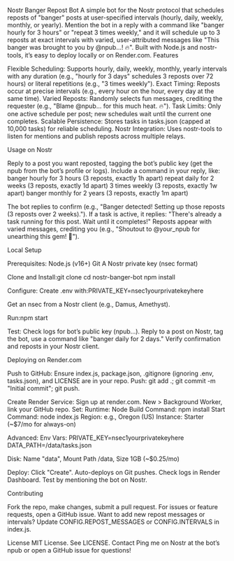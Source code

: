 Nostr Banger Repost Bot
A simple bot for the Nostr protocol that schedules reposts of "banger" posts at user-specified intervals (hourly, daily, weekly, monthly, or yearly). Mention the bot in a reply with a command like "banger hourly for 3 hours" or "repeat 3 times weekly," and it will schedule up to 3 reposts at exact intervals with varied, user-attributed messages like "This banger was brought to you by @npub...! 🔥". Built with Node.js and nostr-tools, it’s easy to deploy locally or on Render.com.
Features

Flexible Scheduling: Supports hourly, daily, weekly, monthly, yearly intervals with any duration (e.g., "hourly for 3 days" schedules 3 reposts over 72 hours) or literal repetitions (e.g., "3 times weekly").
Exact Timing: Reposts occur at precise intervals (e.g., every hour on the hour, every day at the same time).
Varied Reposts: Randomly selects fun messages, crediting the requester (e.g., "Blame @npub... for this much heat. 🔥").
Task Limits: Only one active schedule per post; new schedules wait until the current one completes.
Scalable Persistence: Stores tasks in tasks.json (capped at 10,000 tasks) for reliable scheduling.
Nostr Integration: Uses nostr-tools to listen for mentions and publish reposts across multiple relays.

Usage on Nostr

Reply to a post you want reposted, tagging the bot’s public key (get the npub from the bot’s profile or logs).
Include a command in your reply, like:
banger hourly for 3 hours (3 reposts, exactly 1h apart)
repeat daily for 2 weeks (3 reposts, exactly 1d apart)
3 times weekly (3 reposts, exactly 1w apart)
banger monthly for 2 years (3 reposts, exactly 1m apart)


The bot replies to confirm (e.g., "Banger detected! Setting up those reposts (3 reposts over 2 weeks).").
If a task is active, it replies: "There's already a task running for this post. Wait until it completes!"
Reposts appear with varied messages, crediting you (e.g., "Shoutout to @your_npub for unearthing this gem! 💎").

Local Setup

Prerequisites:
Node.js (v16+)
Git
A Nostr private key (nsec format)


Clone and Install:git clone <your-repo-url>
cd nostr-banger-bot
npm install


Configure:
Create .env with:PRIVATE_KEY=nsec1yourprivatekeyhere


Get an nsec from a Nostr client (e.g., Damus, Amethyst).


Run:npm start


Test:
Check logs for bot’s public key (npub...).
Reply to a post on Nostr, tag the bot, use a command like "banger daily for 2 days."
Verify confirmation and reposts in your Nostr client.



Deploying on Render.com

Push to GitHub:
Ensure index.js, package.json, .gitignore (ignoring .env, tasks.json), and LICENSE are in your repo.
Push: git add .; git commit -m "Initial commit"; git push.


Create Render Service:
Sign up at render.com.
New > Background Worker, link your GitHub repo.
Set:
Runtime: Node
Build Command: npm install
Start Command: node index.js
Region: e.g., Oregon (US)
Instance: Starter (~$7/mo for always-on)


Advanced:
Env Vars:
PRIVATE_KEY=nsec1yourprivatekeyhere
DATA_PATH=/data/tasks.json


Disk: Name "data", Mount Path /data, Size 1GB (~$0.25/mo)




Deploy:
Click "Create". Auto-deploys on Git pushes.
Check logs in Render Dashboard.
Test by mentioning the bot on Nostr.



Contributing

Fork the repo, make changes, submit a pull request.
For issues or feature requests, open a GitHub issue.
Want to add new repost messages or intervals? Update CONFIG.REPOST_MESSAGES or CONFIG.INTERVALS in index.js.

License
MIT License. See LICENSE.
Contact
Ping me on Nostr at the bot’s npub or open a GitHub issue for questions!